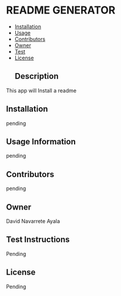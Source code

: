 # README GENERATOR
* [Installation](#installation)
* [Usage](#usage)
* [Contributors](#contributors)
* [Owner](#owner)
* [Test](#Test)
* [License](#license)
  ## Description
 This app will Install a readme
 ## Installation
  pending
## Usage Information
pending
## Contributors
pending
## Owner
David Navarrete Ayala

## Test Instructions
Pending
## License
Pending
